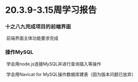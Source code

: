 # 20.3.9-3.15周学习报告

### 十之八九完成项目的前端界面

​	前端界面主体功能要求完成

### 操作MySQL

​	学会用node.js连接MySQL并进行查询插入等操作

​	学会用Navicat for MySQL操作数据库建表（因为版本问题已放弃）

